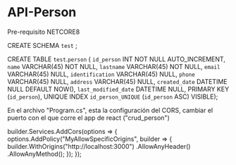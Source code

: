 # API-Person
Pre-requisito NETCORE8

CREATE SCHEMA `test` ;

CREATE TABLE `test`.`person` (
  `id_person` INT NOT NULL AUTO_INCREMENT,
  `name` VARCHAR(45) NOT NULL,
  `lastname` VARCHAR(45) NOT NULL,
  `email` VARCHAR(45) NULL,
  `identification` VARCHAR(45) NULL,
  `phone` VARCHAR(45) NULL,
  `address` VARCHAR(45) NULL,
  `created_date` DATETIME NULL DEFAULT NOW(),
  `last_modified_date` DATETIME NULL,
  PRIMARY KEY (`id_person`),
  UNIQUE INDEX `id_person_UNIQUE` (`id_person` ASC) VISIBLE);

  En el archivo "Program.cs", esta la configuración del CORS, cambiar el puerto con el que corre el app de react ("crud_person")
  
builder.Services.AddCors(options =>
{
    options.AddPolicy("MyAllowSpecificOrigins",
                      builder =>
                      {
                          builder.WithOrigins("http://localhost:3000")
                                 .AllowAnyHeader()
                                 .AllowAnyMethod();
                      });
});
